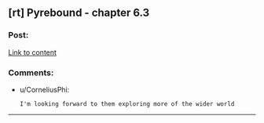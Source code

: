 ## [rt] Pyrebound - chapter 6.3

### Post:

[Link to content](https://pyrebound.wordpress.com/2019/07/14/chapter-6-3/)

### Comments:

- u/CorneliusPhi:
  ```
  I'm looking forward to them exploring more of the wider world
  ```

---

